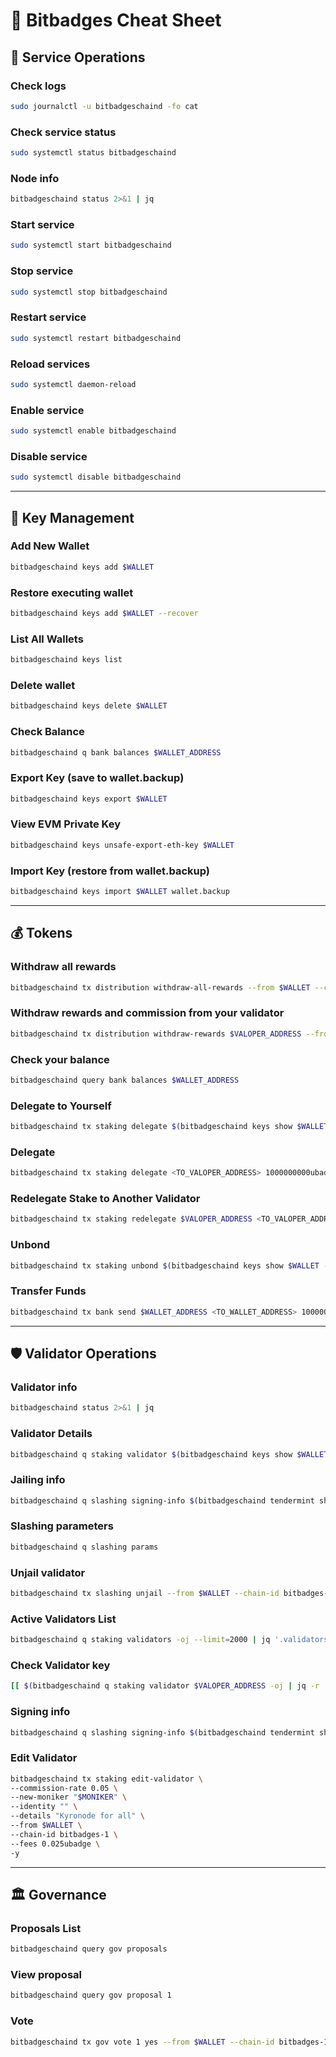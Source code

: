 # 📑 Bitbadges Cheat Sheet

## 🔧 Service Operations

### Check logs
```bash
sudo journalctl -u bitbadgeschaind -fo cat
```

### Check service status
```bash
sudo systemctl status bitbadgeschaind
```

### Node info
```bash
bitbadgeschaind status 2>&1 | jq
```

### Start service
```bash
sudo systemctl start bitbadgeschaind
```

### Stop service
```bash
sudo systemctl stop bitbadgeschaind
```

### Restart service
```bash
sudo systemctl restart bitbadgeschaind
```

### Reload services
```bash
sudo systemctl daemon-reload
```

### Enable service
```bash
sudo systemctl enable bitbadgeschaind
```

### Disable service
```bash
sudo systemctl disable bitbadgeschaind
```

---

## 🔑 Key Management

### Add New Wallet
```bash
bitbadgeschaind keys add $WALLET
```

### Restore executing wallet
```bash
bitbadgeschaind keys add $WALLET --recover
```

### List All Wallets
```bash
bitbadgeschaind keys list
```

### Delete wallet
```bash
bitbadgeschaind keys delete $WALLET
```

### Check Balance
```bash
bitbadgeschaind q bank balances $WALLET_ADDRESS
```

### Export Key (save to wallet.backup)
```bash
bitbadgeschaind keys export $WALLET
```

### View EVM Private Key
```bash
bitbadgeschaind keys unsafe-export-eth-key $WALLET
```

### Import Key (restore from wallet.backup)
```bash
bitbadgeschaind keys import $WALLET wallet.backup
```

---

## 💰 Tokens

### Withdraw all rewards
```bash
bitbadgeschaind tx distribution withdraw-all-rewards --from $WALLET --chain-id bitbadges-1 --fees 0.025ubadge
```

### Withdraw rewards and commission from your validator
```bash
bitbadgeschaind tx distribution withdraw-rewards $VALOPER_ADDRESS --from $WALLET --commission --chain-id bitbadges-1 --fees 0.025ubadge -y
```

### Check your balance
```bash
bitbadgeschaind query bank balances $WALLET_ADDRESS
```

### Delegate to Yourself
```bash
bitbadgeschaind tx staking delegate $(bitbadgeschaind keys show $WALLET --bech val -a) 1000000000ubadge --from $WALLET --chain-id bitbadges-1 --fees 0.025ubadge -y
```

### Delegate
```bash
bitbadgeschaind tx staking delegate <TO_VALOPER_ADDRESS> 1000000000ubadge --from $WALLET --chain-id bitbadges-1 --fees 0.025ubadge -y
```

### Redelegate Stake to Another Validator
```bash
bitbadgeschaind tx staking redelegate $VALOPER_ADDRESS <TO_VALOPER_ADDRESS> 1000000000ubadge --from $WALLET --chain-id bitbadges-1 --fees 0.025ubadge -y
```

### Unbond
```bash
bitbadgeschaind tx staking unbond $(bitbadgeschaind keys show $WALLET --bech val -a) 1000000000ubadge --from $WALLET --chain-id bitbadges-1 --fees 0.025ubadge -y
```

### Transfer Funds
```bash
bitbadgeschaind tx bank send $WALLET_ADDRESS <TO_WALLET_ADDRESS> 1000000000ubadge --fees 0.025ubadge -y
```

---

## 🛡️ Validator Operations

### Validator info
```bash
bitbadgeschaind status 2>&1 | jq
```

### Validator Details
```bash
bitbadgeschaind q staking validator $(bitbadgeschaind keys show $WALLET --bech val -a)
```

### Jailing info
```bash
bitbadgeschaind q slashing signing-info $(bitbadgeschaind tendermint show-validator)
```

### Slashing parameters
```bash
bitbadgeschaind q slashing params
```

### Unjail validator
```bash
bitbadgeschaind tx slashing unjail --from $WALLET --chain-id bitbadges-1 --fees 0.025ubadge -y
```

### Active Validators List
```bash
bitbadgeschaind q staking validators -oj --limit=2000 | jq '.validators[] | select(.status=="BOND_STATUS_BONDED")' | jq -r '(.tokens|tonumber/pow(10;6)|floor|tostring) + " " + .description.moniker' | sort -gr | nl
```

### Check Validator key
```bash
[[ $(bitbadgeschaind q staking validator $VALOPER_ADDRESS -oj | jq -r .consensus_pubkey.key) = $(bitbadgeschaind status | jq -r .ValidatorInfo.PubKey.value) ]] && echo -e "Your key status is ok" || echo -e "Your key status is error"
```

### Signing info
```bash
bitbadgeschaind q slashing signing-info $(bitbadgeschaind tendermint show-validator)
```

### Edit Validator
```bash
bitbadgeschaind tx staking edit-validator \
--commission-rate 0.05 \
--new-moniker "$MONIKER" \
--identity "" \
--details "Kyronode for all" \
--from $WALLET \
--chain-id bitbadges-1 \
--fees 0.025ubadge \
-y
```

---

## 🏛 Governance

### Proposals List
```bash
bitbadgeschaind query gov proposals
```

### View proposal
```bash
bitbadgeschaind query gov proposal 1
```

### Vote
```bash
bitbadgeschaind tx gov vote 1 yes --from $WALLET --chain-id bitbadges-1 --fees 0.025ubadge -y
```